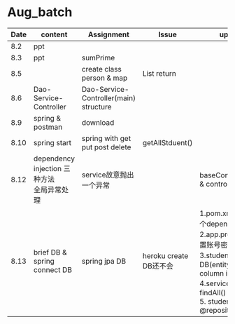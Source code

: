# Aug_batch

|Date|content|Assignment| Issue|update|
|---|---|---|---|---|
|8.2|ppt|
|8.3 |ppt|sumPrime |
|8.5| |create class person & map|List<String> return|
|8.6|Dao-Service-Controller| Dao-Service-Controller(main) structure|
|8.9| spring & postman | download |
|8.10| spring start |spring with get put post delete| getAllStduent() |
|8.12| dependency injection 三种方法<br>全局异常处理| service故意抛出一个异常||baseController.java & controller.java|
|8.13| brief DB & spring connect DB|spring jpa DB |heroku create DB还不会|1.pom.xml 添加两个dependency<br> 2.app.properties配置账号密码<br>3.student.java 映射DB(entity table column id)<br>4.serviceImpl尝试findAll() <br> 5. studentRepo @repository
